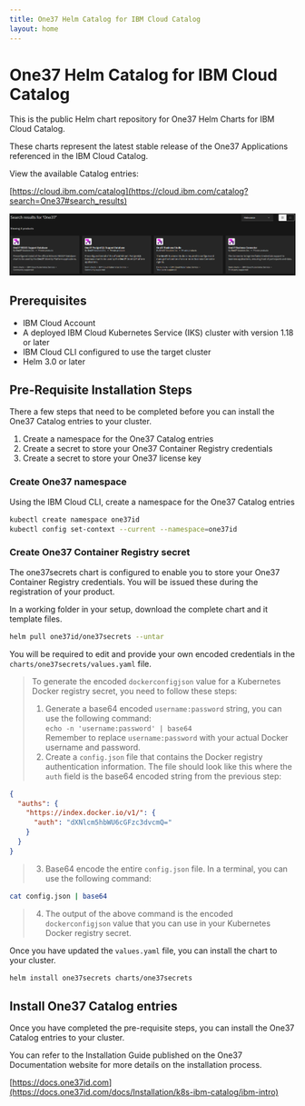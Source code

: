 ```yaml
---
title: One37 Helm Catalog for IBM Cloud Catalog
layout: home
---
```

# One37 Helm Catalog for IBM Cloud Catalog

This is the public Helm chart repository for One37 Helm Charts for IBM Cloud Catalog.

These charts represent the latest stable release of the One37 Applications referenced in the IBM Cloud Catalog.

View the available Catalog entries:

[https://cloud.ibm.com/catalog](https://cloud.ibm.com/catalog?search=One37#search_results)

![](catalog_list.png)

## Prerequisites

* IBM Cloud Account
* A deployed IBM Cloud Kubernetes Service (IKS) cluster with version 1.18 or later
* IBM Cloud CLI configured to use the target cluster
* Helm 3.0 or later

## Pre-Requisite Installation Steps

There a few steps that need to be completed before you can install the One37 Catalog entries to your cluster.

 1. Create a namespace for the One37 Catalog entries
 3. Create a secret to store your One37 Container Registry credentials
 2. Create a secret to store your One37 license key

### Create One37 namespace

Using the IBM Cloud CLI, create a namespace for the One37 Catalog entries

```bash
kubectl create namespace one37id
kubectl config set-context --current --namespace=one37id
```

### Create One37 Container Registry secret

The one37secrets chart is configured to enable you to store your One37 Container Registry credentials. You will be issued these during the registration of your product.

In a working folder in your setup, download the complete chart and it template files.

```bash
helm pull one37id/one37secrets --untar
```

You will be required to edit and provide your own encoded credentials in the `charts/one37secrets/values.yaml` file.



> To generate the encoded `dockerconfigjson` value for a Kubernetes Docker registry secret, you need to follow these steps:
> 1. Generate a base64 encoded `username:password` string, you can use the following command: \
> `echo -n 'username:password' | base64` \
> Remember to replace `username:password` with your actual Docker username and password.
> 2. Create a `config.json` file that contains the Docker registry authentication information. The file should look like this where the `auth` field is the base64 encoded string from the previous step: 

```json
{
  "auths": {
    "https://index.docker.io/v1/": {
      "auth": "dXNlcm5hbWU6cGFzc3dvcmQ="
    }
  }
}
```

> 3. Base64 encode the entire `config.json` file. In a terminal, you can use the following command:

```bash
cat config.json | base64
```

> 4. The output of the above command is the encoded `dockerconfigjson` value that you can use in your Kubernetes Docker registry secret.

Once you have updated the `values.yaml` file, you can install the chart to your cluster.

```bash
helm install one37secrets charts/one37secrets
```

## Install One37 Catalog entries

Once you have completed the pre-requisite steps, you can install the One37 Catalog entries to your cluster.

You can refer to the Installation Guide published on the One37 Documentation website for more details on the installation process.

[https://docs.one37id.com](https://docs.one37id.com/docs/Installation/k8s-ibm-catalog/ibm-intro)


